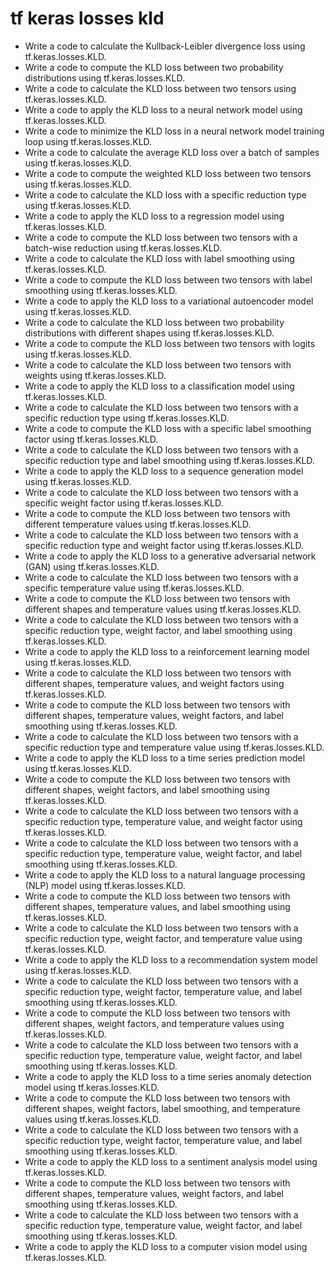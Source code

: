 # tf keras losses kld

- Write a code to calculate the Kullback-Leibler divergence loss using tf.keras.losses.KLD.
- Write a code to compute the KLD loss between two probability distributions using tf.keras.losses.KLD.
- Write a code to calculate the KLD loss between two tensors using tf.keras.losses.KLD.
- Write a code to apply the KLD loss to a neural network model using tf.keras.losses.KLD.
- Write a code to minimize the KLD loss in a neural network model training loop using tf.keras.losses.KLD.
- Write a code to calculate the average KLD loss over a batch of samples using tf.keras.losses.KLD.
- Write a code to compute the weighted KLD loss between two tensors using tf.keras.losses.KLD.
- Write a code to calculate the KLD loss with a specific reduction type using tf.keras.losses.KLD.
- Write a code to apply the KLD loss to a regression model using tf.keras.losses.KLD.
- Write a code to compute the KLD loss between two tensors with a batch-wise reduction using tf.keras.losses.KLD.
- Write a code to calculate the KLD loss with label smoothing using tf.keras.losses.KLD.
- Write a code to compute the KLD loss between two tensors with label smoothing using tf.keras.losses.KLD.
- Write a code to apply the KLD loss to a variational autoencoder model using tf.keras.losses.KLD.
- Write a code to calculate the KLD loss between two probability distributions with different shapes using tf.keras.losses.KLD.
- Write a code to compute the KLD loss between two tensors with logits using tf.keras.losses.KLD.
- Write a code to calculate the KLD loss between two tensors with weights using tf.keras.losses.KLD.
- Write a code to apply the KLD loss to a classification model using tf.keras.losses.KLD.
- Write a code to calculate the KLD loss between two tensors with a specific reduction type using tf.keras.losses.KLD.
- Write a code to compute the KLD loss with a specific label smoothing factor using tf.keras.losses.KLD.
- Write a code to calculate the KLD loss between two tensors with a specific reduction type and label smoothing using tf.keras.losses.KLD.
- Write a code to apply the KLD loss to a sequence generation model using tf.keras.losses.KLD.
- Write a code to calculate the KLD loss between two tensors with a specific weight factor using tf.keras.losses.KLD.
- Write a code to compute the KLD loss between two tensors with different temperature values using tf.keras.losses.KLD.
- Write a code to calculate the KLD loss between two tensors with a specific reduction type and weight factor using tf.keras.losses.KLD.
- Write a code to apply the KLD loss to a generative adversarial network (GAN) using tf.keras.losses.KLD.
- Write a code to calculate the KLD loss between two tensors with a specific temperature value using tf.keras.losses.KLD.
- Write a code to compute the KLD loss between two tensors with different shapes and temperature values using tf.keras.losses.KLD.
- Write a code to calculate the KLD loss between two tensors with a specific reduction type, weight factor, and label smoothing using tf.keras.losses.KLD.
- Write a code to apply the KLD loss to a reinforcement learning model using tf.keras.losses.KLD.
- Write a code to calculate the KLD loss between two tensors with different shapes, temperature values, and weight factors using tf.keras.losses.KLD.
- Write a code to compute the KLD loss between two tensors with different shapes, temperature values, weight factors, and label smoothing using tf.keras.losses.KLD.
- Write a code to calculate the KLD loss between two tensors with a specific reduction type and temperature value using tf.keras.losses.KLD.
- Write a code to apply the KLD loss to a time series prediction model using tf.keras.losses.KLD.
- Write a code to compute the KLD loss between two tensors with different shapes, weight factors, and label smoothing using tf.keras.losses.KLD.
- Write a code to calculate the KLD loss between two tensors with a specific reduction type, temperature value, and weight factor using tf.keras.losses.KLD.
- Write a code to calculate the KLD loss between two tensors with a specific reduction type, temperature value, weight factor, and label smoothing using tf.keras.losses.KLD.
- Write a code to apply the KLD loss to a natural language processing (NLP) model using tf.keras.losses.KLD.
- Write a code to compute the KLD loss between two tensors with different shapes, temperature values, and label smoothing using tf.keras.losses.KLD.
- Write a code to calculate the KLD loss between two tensors with a specific reduction type, weight factor, and temperature value using tf.keras.losses.KLD.
- Write a code to apply the KLD loss to a recommendation system model using tf.keras.losses.KLD.
- Write a code to calculate the KLD loss between two tensors with a specific reduction type, weight factor, temperature value, and label smoothing using tf.keras.losses.KLD.
- Write a code to compute the KLD loss between two tensors with different shapes, weight factors, and temperature values using tf.keras.losses.KLD.
- Write a code to calculate the KLD loss between two tensors with a specific reduction type, temperature value, weight factor, and label smoothing using tf.keras.losses.KLD.
- Write a code to apply the KLD loss to a time series anomaly detection model using tf.keras.losses.KLD.
- Write a code to compute the KLD loss between two tensors with different shapes, weight factors, label smoothing, and temperature values using tf.keras.losses.KLD.
- Write a code to calculate the KLD loss between two tensors with a specific reduction type, weight factor, temperature value, and label smoothing using tf.keras.losses.KLD.
- Write a code to apply the KLD loss to a sentiment analysis model using tf.keras.losses.KLD.
- Write a code to compute the KLD loss between two tensors with different shapes, temperature values, weight factors, and label smoothing using tf.keras.losses.KLD.
- Write a code to calculate the KLD loss between two tensors with a specific reduction type, temperature value, weight factor, and label smoothing using tf.keras.losses.KLD.
- Write a code to apply the KLD loss to a computer vision model using tf.keras.losses.KLD.